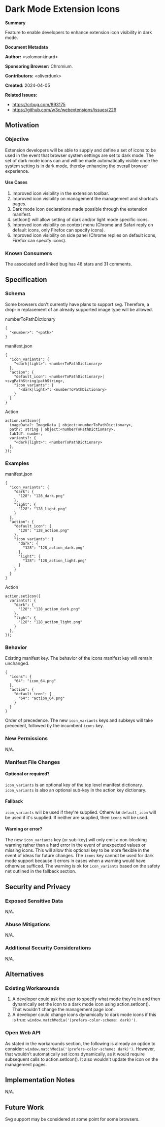 # Dark Mode Extension Icons

**Summary**

Feature to enable developers to enhance extension icon visibility in dark mode.

**Document Metadata**

**Author:** &lt;solomonkinard>

**Sponsoring Browser:** Chromium.

**Contributors:** &lt;oliverdunk>

**Created:** 2024-04-05

**Related Issues:**
* https://crbug.com/893175
* https://github.com/w3c/webextensions/issues/229

## Motivation

### Objective

Extension developers will be able to supply and define a set of icons to be used
in the event that browser system settings are set to dark mode. The set of dark
mode icons can and will be made automatically visible once the system setting is
in dark mode, thereby enhancing the overall browser experience.

#### Use Cases

1. Improved icon visibility in the extension toolbar.
1. Improved icon visibility on management the management and shortcuts pages.
1. Dark mode icon declarations made possible through the extension manifest.
1. setIcon() will allow setting of dark and/or light mode specific icons.
1. Improved icon visibility on context menu (Chrome and Safari reply on default icons, only Firefox can specify icons).
1. Improved icon visibility on side panel (Chrome replies on default icons, Firefox can specify icons).

### Known Consumers

The associated and linked bug has 48 stars and 31 comments.

## Specification

### Schema

Some browsers don't currently have plans to support svg. Therefore, a drop-in
replacement of an already supported image type will be allowed.

numberToPathDictionary
```
{
  "<number>": "<path>"
}
```

manifest.json
```
{
  "icon_variants": {
    "<dark|light>": <numberToPathDictionary>
  },
  "action": {
    "default_icon": <numberToPathDictionary>|<svgPathString|pathString>,
    "icon_variants": {
      "<dark|light>": <numberToPathDictionary>
    }
  }
}
```

Action
```
action.setIcon({
  imageData?: ImageData | object:<numberToPathDictionary>,
  path?: string | object:<numberToPathDictionary>,
  tabId?: number,
  variants?: {
    "<dark|light>": <numberToPathDictionary>
  },
});
```

### Examples

manifest.json
```
{
  "icon_variants": {
    "dark": {
      "128": "128_dark.png"
    },
    "light": {
      "128": "128_light.png"
    }
  },
  "action": {
    "default_icon": {
      "128": "128_action.png"
    },
    "icon_variants": {
      "dark": {
        "128": "128_action_dark.png"
      },
      "light": {
        "128": "128_action_light.png"
      }
    }
  }
}
```

Action
```
action.setIcon({
  variants?: {
    "dark": {
      "128": "128_action_dark.png"
    },
    "light": {
      "128": "128_action_light.png"
    }
  },
});
```

### Behavior

Existing manifest key. The behavior of the icons manifest key will remain unchanged.
```
{
  "icons": {
    "64": "icon_64.png"
  },
  "action": {
    "default_icon": {
      "64": "action_64.png"
    }
  }
}
```

Order of precedence. The new `icon_variants` keys and subkeys will take
precedent, followed by the incumbent `icons` key.

### New Permissions

N/A.

### Manifest File Changes

#### Optional or required?
`icon_variants` is an optional key of the top level manifest dictionary.
`icon_variants` is also an optional sub-key in the action key dictionary.

#### Fallback
`icon_variants` will be used if they're supplied. Otherwise `default_icon` will
be used if it's supplied. If neither are supplied, then `icons` will be used.

#### Warning or error?
The new `icon_variants` key (or sub-key) will only emit a non-blocking warning
rather than a hard error in the event of unexpected values or missing icons.
This will allow this optional key to be more flexible in the event of ideas for
future changes. The `icons` key cannot be used for dark mode support because it
errors in cases when a warning would have otherwise sufficed. The warning is
ok for `icon_variants` based on the safety net outlined in the fallback section.

## Security and Privacy

### Exposed Sensitive Data

N/A.

### Abuse Mitigations

N/A.

### Additional Security Considerations

N/A.

## Alternatives

### Existing Workarounds

1. A developer could ask the user to specify what mode they're in and then
dynamically set the icon to a dark mode icon using action.setIcon(). That
wouldn't change the management page icon.
2. A developer could change icons dynamically to dark mode icons if this is
true: `window.matchMedia('(prefers-color-scheme: dark)')`.

### Open Web API

As stated in the workarounds section, the following is already an option to consider: `window.matchMedia('(prefers-color-scheme: dark)')`. However, that
wouldn't automatically set icons dynamically, as it would require subsequent
calls to action.setIcon(). It also wouldn't update the icon on the management
pages.

## Implementation Notes

N/A.

## Future Work

Svg support may be considered at some point for some browsers.